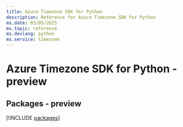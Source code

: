 ```yaml
---
title: Azure Timezone SDK for Python
description: Reference for Azure Timezone SDK for Python
ms.date: 03/05/2025
ms.topic: reference
ms.devlang: python
ms.service: timezone
---
```

# Azure Timezone SDK for Python - preview
## Packages - preview
[!INCLUDE [packages](timezone-index.md)]